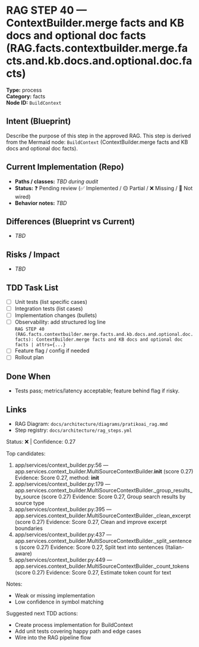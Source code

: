 # RAG STEP 40 — ContextBuilder.merge facts and KB docs and optional doc facts (RAG.facts.contextbuilder.merge.facts.and.kb.docs.and.optional.doc.facts)

**Type:** process  
**Category:** facts  
**Node ID:** `BuildContext`

## Intent (Blueprint)
Describe the purpose of this step in the approved RAG. This step is derived from the Mermaid node: `BuildContext` (ContextBuilder.merge facts and KB docs and optional doc facts).

## Current Implementation (Repo)
- **Paths / classes:** _TBD during audit_
- **Status:** ❓ Pending review (✅ Implemented / 🟡 Partial / ❌ Missing / 🔌 Not wired)
- **Behavior notes:** _TBD_

## Differences (Blueprint vs Current)
- _TBD_

## Risks / Impact
- _TBD_

## TDD Task List
- [ ] Unit tests (list specific cases)
- [ ] Integration tests (list cases)
- [ ] Implementation changes (bullets)
- [ ] Observability: add structured log line  
  `RAG STEP 40 (RAG.facts.contextbuilder.merge.facts.and.kb.docs.and.optional.doc.facts): ContextBuilder.merge facts and KB docs and optional doc facts | attrs={...}`
- [ ] Feature flag / config if needed
- [ ] Rollout plan

## Done When
- Tests pass; metrics/latency acceptable; feature behind flag if risky.

## Links
- RAG Diagram: `docs/architecture/diagrams/pratikoai_rag.mmd`
- Step registry: `docs/architecture/rag_steps.yml`


<!-- AUTO-AUDIT:BEGIN -->
Status: ❌  |  Confidence: 0.27

Top candidates:
1) app/services/context_builder.py:56 — app.services.context_builder.MultiSourceContextBuilder.__init__ (score 0.27)
   Evidence: Score 0.27, method: __init__
2) app/services/context_builder.py:179 — app.services.context_builder.MultiSourceContextBuilder._group_results_by_source (score 0.27)
   Evidence: Score 0.27, Group search results by source type
3) app/services/context_builder.py:395 — app.services.context_builder.MultiSourceContextBuilder._clean_excerpt (score 0.27)
   Evidence: Score 0.27, Clean and improve excerpt boundaries
4) app/services/context_builder.py:437 — app.services.context_builder.MultiSourceContextBuilder._split_sentences (score 0.27)
   Evidence: Score 0.27, Split text into sentences (Italian-aware)
5) app/services/context_builder.py:449 — app.services.context_builder.MultiSourceContextBuilder._count_tokens (score 0.27)
   Evidence: Score 0.27, Estimate token count for text

Notes:
- Weak or missing implementation
- Low confidence in symbol matching

Suggested next TDD actions:
- Create process implementation for BuildContext
- Add unit tests covering happy path and edge cases
- Wire into the RAG pipeline flow
<!-- AUTO-AUDIT:END -->